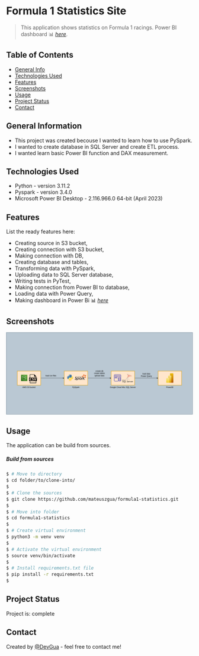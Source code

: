 # Formula 1 Statistics Site
> This application shows statistics on Formula 1 racings.
> Power BI dashboard 📊 [_here_](https://app.powerbi.com/view?r=eyJrIjoiYWRhYjEwOGUtM2U2Yi00MTFhLWEwMGQtNjQ4N2E4ODMzYmQwIiwidCI6Ijc1NGU2OGMyLWM4NTctNDUzMC05MmMxLTRlNDQ3MWRjMDEyNCIsImMiOjl9).

## Table of Contents
* [General Info](#general-information)
* [Technologies Used](#technologies-used)
* [Features](#features)
* [Screenshots](#screenshots)
* [Usage](#usage)
* [Project Status](#project-status)
* [Contact](#contact)


## General Information
- This project was created becouse I wanted to learn how to use PySpark. 
- I wanted to create database in SQL Server and create ETL process.
- I wanted learn basic Power BI function and DAX measurement.


## Technologies Used
- Python - version 3.11.2
- Pyspark - version 3.4.0
- Microsoft Power BI Desktop - 2.116.966.0 64-bit (April 2023)

## Features
List the ready features here:
- Creating source in S3 bucket, 
- Creating connection with S3 bucket,
- Making connection with DB,
- Creating database and tables,
- Transforming data with PySpark,
- Uploading data to SQL Server database,
- Writing tests in PyTest,
- Making connection from Power BI to database,
- Loading data with Power Query,
- Making dashboard in Power Bi 📊 [_here_](https://app.powerbi.com/view?r=eyJrIjoiYWRhYjEwOGUtM2U2Yi00MTFhLWEwMGQtNjQ4N2E4ODMzYmQwIiwidCI6Ijc1NGU2OGMyLWM4NTctNDUzMC05MmMxLTRlNDQ3MWRjMDEyNCIsImMiOjl9)

## Screenshots
![Example screenshot](./app/static/func-diagram.png)


## Usage
The application can be build from sources.

##### Build from sources
```bash
$ # Move to directory
$ cd folder/to/clone-into/
$
$ # Clone the sources
$ git clone https://github.com/mateuszgua/formula1-statistics.git
$
$ # Move into folder
$ cd formula1-statistics
$
$ # Create virtual environment
$ python3 -m venv venv
$
$ # Activate the virtual environment
$ source venv/bin/activate
$
$ # Install requirements.txt file
$ pip install -r requirements.txt
$
```

## Project Status
Project is: complete


## Contact
Created by [@DevGua](https://devgua-portfolio.web.app/) - feel free to contact me!